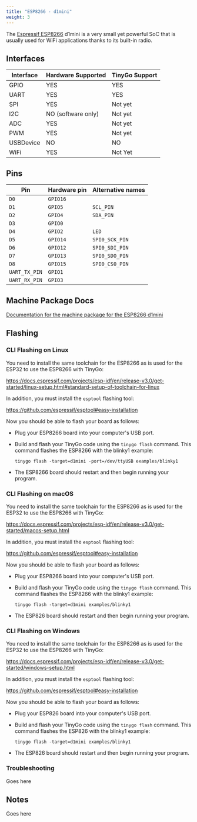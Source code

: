 ```yaml
---
title: "ESP8266 - d1mini"
weight: 3
---
```


The [Espressif ESP8266](https://www.espressif.com/en/products/socs/esp8266) d1mini is a very small yet powerful SoC that is usually used for WiFi applications thanks to its built-in radio.

## Interfaces

| Interface | Hardware Supported | TinyGo Support |
| --------- | ------------- | ----- |
| GPIO      | YES | YES |
| UART      | YES | YES |
| SPI       | YES | Not yet |
| I2C       | NO (software only) | Not yet |
| ADC       | YES | Not yet |
| PWM       | YES | Not yet |
| USBDevice | NO  | NO  |
| WiFi      | YES | Not Yet |

## Pins

| Pin               | Hardware pin | Alternative names |
| ----------------- | ------------ | ----------------- |
| `D0`              | `GPIO16`     |                   |
| `D1`              | `GPIO5`      | `SCL_PIN`         |
| `D2`              | `GPIO4`      | `SDA_PIN`         |
| `D3`              | `GPIO0`      |                   |
| `D4`              | `GPIO2`      | `LED`             |
| `D5`              | `GPIO14`     | `SPI0_SCK_PIN`    |
| `D6`              | `GPIO12`     | `SPI0_SDI_PIN`    |
| `D7`              | `GPIO13`     | `SPI0_SDO_PIN`    |
| `D8`              | `GPIO15`     | `SPI0_CS0_PIN`    |
| `UART_TX_PIN`     | `GPIO1`      |                   |
| `UART_RX_PIN`     | `GPIO3`      |                   |

## Machine Package Docs

[Documentation for the machine package for the ESP8266 d1mini](../machine/d1mini)

## Flashing

### CLI Flashing on Linux

You need to install the same toolchain for the ESP8266 as is used for the ESP32 to use the ESP8266 with TinyGo: 

https://docs.espressif.com/projects/esp-idf/en/release-v3.0/get-started/linux-setup.html#standard-setup-of-toolchain-for-linux

In addition, you must install the `esptool` flashing tool:

https://github.com/espressif/esptool#easy-installation

Now you should be able to flash your board as follows:

- Plug your ESP8266 board into your computer's USB port.
- Build and flash your TinyGo code using the `tinygo flash` command. This command flashes the ESP8266 with the blinky1 example:

    ```
    tinygo flash -target=d1mini -port=/dev/ttyUSB examples/blinky1
    ```

- The ESP8266 board should restart and then begin running your program.

### CLI Flashing on macOS

You need to install the same toolchain for the ESP8266 as is used for the ESP32 to use the ESP8266 with TinyGo:

https://docs.espressif.com/projects/esp-idf/en/release-v3.0/get-started/macos-setup.html

In addition, you must install the `esptool` flashing tool:

https://github.com/espressif/esptool#easy-installation

Now you should be able to flash your board as follows:

- Plug your ESP8266 board into your computer's USB port.
- Build and flash your TinyGo code using the `tinygo flash` command. This command flashes the ESP8266 with the blinky1 example:

    ```
    tinygo flash -target=d1mini examples/blinky1
    ```

- The ESP826 board should restart and then begin running your program.

### CLI Flashing on Windows

You need to install the same toolchain for the ESP8266 as is used for the ESP32 to use the ESP8266 with TinyGo:

https://docs.espressif.com/projects/esp-idf/en/release-v3.0/get-started/windows-setup.html

In addition, you must install the `esptool` flashing tool:

https://github.com/espressif/esptool#easy-installation

Now you should be able to flash your board as follows:

- Plug your ESP826 board into your computer's USB port.
- Build and flash your TinyGo code using the `tinygo flash` command. This command flashes the ESP826 with the blinky1 example:

    ```
    tinygo flash -target=d1mini examples/blinky1
    ```

- The ESP826 board should restart and then begin running your program.

### Troubleshooting

Goes here

## Notes

Goes here
